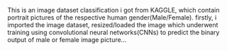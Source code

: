 This is an image dataset classification i got from KAGGLE, which contain portrait pictures of the respective human gender(Male/Female). firstly, i imported the image dataset, resized/loaded the image which underwent training using convolutional neural networks(CNNs) to predict the binary output of male or female image picture...